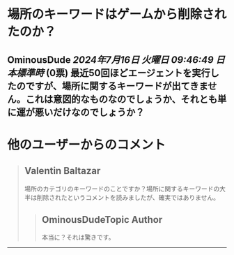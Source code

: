 # 場所のキーワードはゲームから削除されたのか？
**OminousDude** *2024年7月16日 火曜日 09:46:49 日本標準時* (0票)
最近50回ほどエージェントを実行したのですが、場所に関するキーワードが出てきません。これは意図的なものなのでしょうか、それとも単に運が悪いだけなのでしょうか？
---
# 他のユーザーからのコメント
> ## Valentin Baltazar
> 
> 場所のカテゴリのキーワードのことですか？場所に関するキーワードの大半は削除されたというコメントを読みましたが、確実ではありません。
> 
> 
> 
> > ## OminousDudeTopic Author
> > 
> > 本当に？それは驚きです。
> > 
> > 
> > 
---

